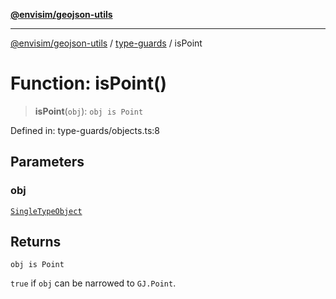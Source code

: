 [**@envisim/geojson-utils**](../../README.md)

---

[@envisim/geojson-utils]() / [type-guards](../README.md) / isPoint

# Function: isPoint()

> **isPoint**(`obj`): `obj is Point`

Defined in: type-guards/objects.ts:8

## Parameters

### obj

[`SingleTypeObject`](../../geojson/type-aliases/SingleTypeObject.md)

## Returns

`obj is Point`

`true` if `obj` can be narrowed to `GJ.Point`.
